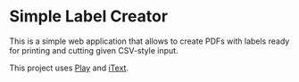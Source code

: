 # Simple Label Creator

This is a simple web application that allows to create PDFs with labels ready for printing and cutting given CSV-style input.

This project uses [Play](https://www.playframework.com) and [iText](https://itextpdf.com/en/products/itext-7).